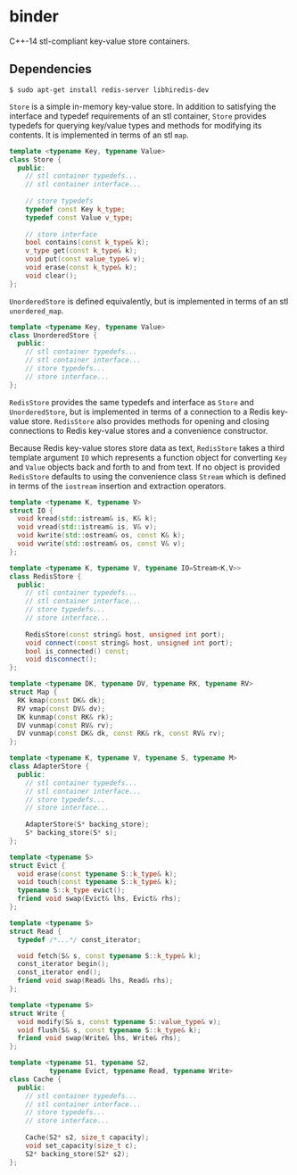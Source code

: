 # binder
C++-14 stl-compliant key-value store containers.

Dependencies
---
```
$ sudo apt-get install redis-server libhiredis-dev
```

```Store``` is a simple in-memory key-value store. In addition to satisfying the interface and typedef requirements of an stl container, ```Store``` provides typedefs for querying key/value types and methods for modifying its contents. It is implemented in terms of an stl ```map```.

``` c++
template <typename Key, typename Value>
class Store {
  public:
    // stl container typedefs...
    // stl container interface...
  
    // store typedefs
    typedef const Key k_type;
    typedef const Value v_type;
    
    // store interface
    bool contains(const k_type& k);
    v_type get(const k_type& k);
    void put(const value_type& v);
    void erase(const k_type& k);
    void clear();
};
```

```UnorderedStore``` is defined equivalently, but is implemented in terms of an stl ```unordered_map```.
``` c++
template <typename Key, typename Value>
class UnorderedStore {
  public:
    // stl container typedefs...
    // stl container interface...
    // store typedefs...
    // store interface...
};
```
```RedisStore``` provides the same typedefs and interface as ```Store``` and ```UnorderedStore```, but is implemented in terms of a connection to a Redis key-value store. ```RedisStore``` also provides methods for opening and closing connections to Redis key-value stores and a convenience constructor.

Because Redis key-value stores store data as text, ```RedisStore``` takes a third template argument ```IO``` which represents a function object for converting ```Key``` and ```Value``` objects back and forth to and from text. If no object is provided ```RedisStore``` defaults to using the convenience class ```Stream``` which is defined in terms of the ```iostream``` insertion and extraction operators.

```c++
template <typename K, typename V>
struct IO {
  void kread(std::istream& is, K& k);
  void vread(std::istream& is, V& v);
  void kwrite(std::ostream& os, const K& k);
  void vwrite(std::ostream& os, const V& v);
};

template <typename K, typename V, typename IO=Stream<K,V>>
class RedisStore {
  public:
    // stl container typedefs...
    // stl container interface...
    // store typedefs...
    // store interface...    
    
    RedisStore(const string& host, unsigned int port);
    void connect(const string& host, unsigned int port);
    bool is_connected() const;
    void disconnect();
};
```

```c++
template <typename DK, typename DV, typename RK, typename RV>
struct Map {
  RK kmap(const DK& dk);
  RV vmap(const DV& dv);
  DK kunmap(const RK& rk);
  DV vunmap(const RV& rv);
  DV vunmap(const DK& dk, const RK& rk, const RV& rv);
};

template <typename K, typename V, typename S, typename M>
class AdapterStore {
  public:
    // stl container typedefs...
    // stl container interface...
    // store typedefs...
    // store interface...
    
    AdapterStore(S* backing_store);
    S* backing_store(S* s);
};
```

```c++
template <typename S>
struct Evict {
  void erase(const typename S::k_type& k);
  void touch(const typename S::k_type& k);
  typename S::k_type evict();
  friend void swap(Evict& lhs, Evict& rhs);
};

template <typename S>
struct Read {
  typedef /*...*/ const_iterator;

  void fetch(S& s, const typename S::k_type& k);
  const_iterator begin();
  const_iterator end();
  friend void swap(Read& lhs, Read& rhs);
};

template <typename S>
struct Write {
  void modify(S& s, const typename S::value_type& v);
  void flush(S& s, const typename S::k_type& k);
  friend void swap(Write& lhs, Write& rhs);
};

template <typename S1, typename S2,
          typename Evict, typename Read, typename Write>
class Cache {
  public:
    // stl container typedefs...
    // stl container interface...
    // store typedefs...
    // store interface... 
    
    Cache(S2* s2, size_t capacity);
    void set_capacity(size_t c);
    S2* backing_store(S2* s2);
};
```




